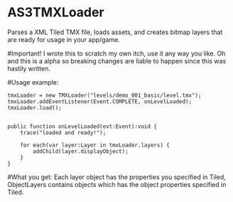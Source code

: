 AS3TMXLoader
============

Parses a XML Tiled TMX file, loads assets, and creates bitmap layers that are ready for usage in your app/game.

#Important!
I wrote this to scratch my own itch, use it any way you like. 
Oh and this is a alpha so breaking changes are liable to happen since this was hastily written.
	
#Usage example:

	tmxLoader = new TMXLoader("levels/demo_001_basic/level.tmx");
	tmxLoader.addEventListener(Event.COMPLETE, onLevelLoaded);
	tmxLoader.load();
	

	public function onLevelLoaded(evt:Event):void {
		trace("loaded and ready!");
	
		for each(var layer:Layer in tmxLoader.layers) {
			addChild(layer.displayObject);
		}
	}
	
#What you get:
Each layer object has the properties you specified in Tiled, ObjectLayers contains objects which has the object properties specified in Tiled.
